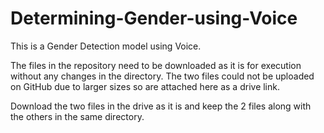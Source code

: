# Determining-Gender-using-Voice

This is a Gender Detection model using Voice.

The files in the repository need to be downloaded as it is for execution without any changes in the directory. The two files could not be uploaded on GitHub due to larger sizes so are attached here as a drive link.

Download the two files in the drive as it is and keep the 2 files along with the others in the same directory.
